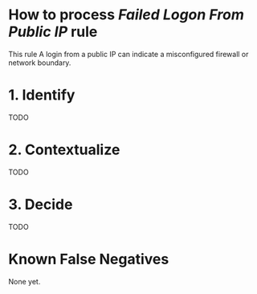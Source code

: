 # How to process *Failed Logon From Public IP* rule
This rule A login from a public IP can indicate a misconfigured firewall or network boundary.

# 1. Identify
TODO

# 2. Contextualize
TODO

# 3. Decide
TODO

# Known False Negatives
None yet.
